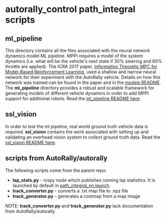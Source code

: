 # autorally_control path_integral scripts

## ml_pipeline
This directory contains all the files associated with the neural network dynamics model ML pipeline. MPPI requires a model of
the system dynamics (i.e. what will be the vehicle's next state if 30% steering and 60% throttle are applied). The ICRA 2017 paper,
[Information Theoretic MPC for Model-Based Reinforcement Learning](https://ieeexplore.ieee.org/document/7989202), used a shallow and narrow neural network for their experiment with the AutoRally vehicle. Details on how this network was trained
can be found in the paper and in the [models README](https://github.com/rdesc/autorally/tree/rdesc-melodic-devel/autorally_control/src/path_integral/params/models#autorally_nnet_09_12_2018npz).
The __ml_pipeline__ directory provides a robust and scalable framework for generating models of different vehicle dynamics in order to add MPPI support for additional robots.
Read the [ml_pipeline README here]().

## ssl_vision
In order to test the ml pipeline, real world ground truth vehicle data is required. __ssl_vision__ contains the work associated
with setting up and validating an overhead vision system to collect ground truth data. Read the [ssl_vision README here](https://github.com/rdesc/autorally/blob/rdesc-melodic-devel/autorally_control/src/path_integral/scripts/ssl_vision/README.md).

## scripts from AutoRally/autorally
The following scripts come from the parent repo:
- __lap_stats.py__ - rospy node which publishes running lap statistics. It is launched by default in [path_integral_nn.launch](https://github.com/rdesc/autorally/blob/rdesc-melodic-devel/autorally_control/launch/path_integral_nn.launch).
- __track_converter.py__ - converts a .txt map file to .npz file
- __track_generator.py__ - generates a costmap from a map image

NOTE: __track_converter.py__ and __track_generator.py__ lack documentation from AutoRally/autorally